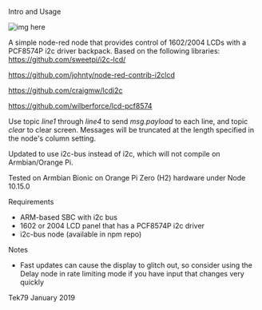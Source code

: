 Intro and Usage

![img here](img01.png)

A simple node-red node that provides control of 1602/2004 LCDs with a PCF8574P i2c driver backpack. Based on the following libraries:
https://github.com/sweetpi/i2c-lcd/

https://github.com/johnty/node-red-contrib-i2clcd

https://github.com/craigmw/lcdi2c

https://github.com/wilberforce/lcd-pcf8574

Use topic *line1* through *line4* to send *msg.payload* to each line, and topic *clear* to clear screen. Messages will be truncated at the length specified in the node's column setting.

Updated to use i2c-bus instead of i2c, which will not compile on Armbian/Orange Pi.

Tested on Armbian Bionic on Orange Pi Zero (H2) hardware under Node 10.15.0

Requirements

- ARM-based SBC with i2c bus
- 1602 or 2004 LCD panel that has a PCF8574P i2c driver
- i2c-bus node (available in npm repo)

Notes

- Fast updates can cause the display to glitch out, so consider using the Delay node in rate limiting mode if you have input that changes very quickly

Tek79
January 2019
